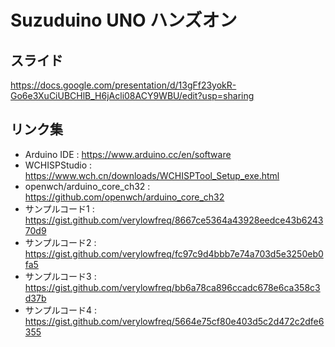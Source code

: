 # Suzuduino UNO ハンズオン

## スライド

https://docs.google.com/presentation/d/13gFf23yokR-Go6e3XuCiUBCHlB_H6jAcli08ACY9WBU/edit?usp=sharing

## リンク集
 - Arduino IDE : https://www.arduino.cc/en/software
 - WCHISPStudio : https://www.wch.cn/downloads/WCHISPTool_Setup_exe.html
 - openwch/arduino_core_ch32  : https://github.com/openwch/arduino_core_ch32
 - サンプルコード1 : https://gist.github.com/verylowfreq/8667ce5364a43928eedce43b624370d9
 - サンプルコード2 : https://gist.github.com/verylowfreq/fc97c9d4bbb7e74a703d5e3250eb0fa5
 - サンプルコード3 : https://gist.github.com/verylowfreq/bb6a78ca896ccadc678e6ca358c3d37b
 - サンプルコード4 : https://gist.github.com/verylowfreq/5664e75cf80e403d5c2d472c2dfe6355
